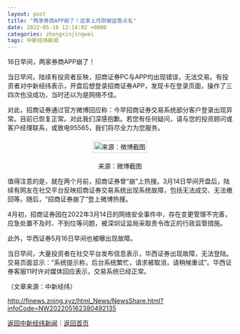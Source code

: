 ```yaml
---
layout: post
title: "两家券商APP崩了！这家上月刚被监管点名"
date: 2022-05-16 12:14:02 +0800
categories: zhongxinjingwei
tags: 中新经纬新闻
---
```

<p>16日早间，两家券商APP崩了！</p>
 <p>当日早间，陆续有投资者反映，招商证券PC与APP均出现错误，无法交易。有投资者对中新经纬表示，开盘后想登录招商证券APP，发现卡在登录页面，操作了三四次也没成功，当时还以为是网络不佳。</p>
 <p>对此，招商证券通过官方微博回应称：今早招商证券交易系统部分客户登录出现异常。目前已恢复正常。对此我们深感抱歉。若您有任何疑问，请与您的投资顾问或客户经理联系，或致电95565，我们将尽全力为您服务。</p>
 <center><img src="https://dfscdn.dfcfw.com/download/D25187475876388952139_w1270h456.jpg" alt="来源：微博截图" title="来源：微博截图" style="border:#d1d1d1 1px solid;padding:3px;margin:5px 0;" /></center><p style="text-align:center;">来源：微博截图 </p>
 <p>值得注意的是，就在两个月前，招商证券曾“崩”上热搜。3月14日早间开盘后，陆续有网友在社交平台反映招商证券交易系统出现系统故障，包括无法成交、无法撤回等。随后，“招商证券崩了”登上微博热搜。</p>
 <p>4月初，招商证券因在2022年3月14日的网络安全事件中，存在变更管理不完善，应急处置不及时、不到位等问题，被深圳证监局采取责令改正的行政监管措施。</p>
 <p>此外，华西证券5月16日早间也被曝出现故障。</p>
 <p>当日早间，大量投资者在社交平台发布信息表示，华西证券出现故障，无法登陆。交易页面显示：“系统提示称，后台系统繁忙，请求被取消，请稍候重试”。华西证券客服11时许对媒体回应表示，交易系统已经正常。</p><p class="em_media">（文章来源：中新经纬）</p>

<http://finews.zning.xyz/html_News/NewsShare.html?infoCode=NW202205162380492135>

[返回中新经纬新闻](//finews.withounder.com/category/zhongxinjingwei.html)｜[返回首页](//finews.withounder.com/)